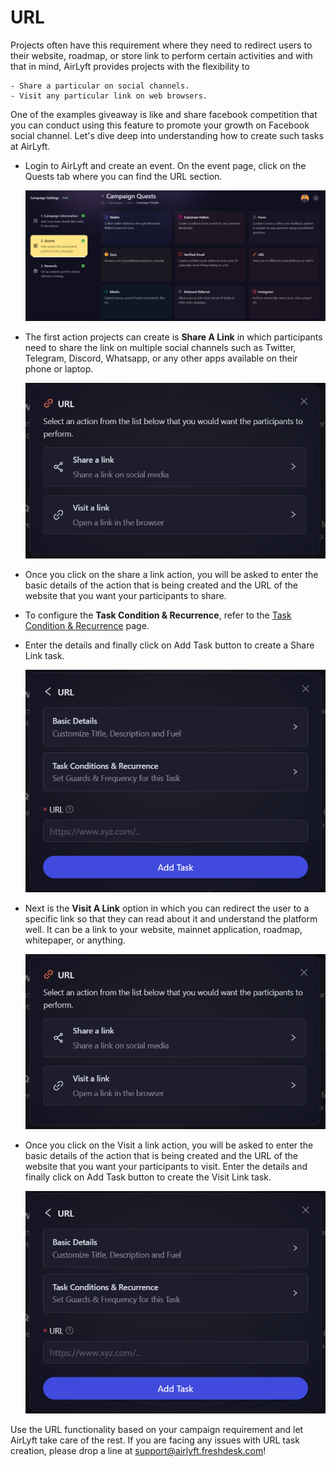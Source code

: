 # URL

Projects often have this requirement where they need to redirect users to their website, roadmap, or store link to perform certain activities and with that in mind, AirLyft provides projects with the flexibility to

    - Share a particular on social channels.
    - Visit any particular link on web browsers.

One of the examples giveaway is like and share facebook competition that you can conduct using this feature to promote your growth on Facebook social channel. Let's dive deep into understanding how to create such tasks at AirLyft.

- Login to AirLyft and create an event. On the event page, click on the Quests tab where you can find the URL section.

  ![](../../images/URLMain.png)

- The first action projects can create is **Share A Link** in which participants need to share the link on multiple social channels such as Twitter, Telegram, Discord, Whatsapp, or any other apps available on their phone or laptop.

  ![](../../images/URLOptions.png)

- Once you click on the share a link action, you will be asked to enter the basic details of the action that is being created and the URL of the website that you want your participants to share.

- To configure the **Task Condition & Recurrence**, refer to the [Task Condition & Recurrence](../task-condition-and-recurrence.md) page.

- Enter the details and finally click on Add Task button to create a Share Link task.

  ![](../../images/URLBasics.png)

- Next is the **Visit A Link** option in which you can redirect the user to a specific link so that they can read about it and understand the platform well. It can be a link to your website, mainnet application, roadmap, whitepaper, or anything.

  ![](../../images/URLOptions.png)

- Once you click on the Visit a link action, you will be asked to enter the basic details of the action that is being created and the URL of the website that you want your participants to visit. Enter the details and finally click on Add Task button to create the Visit Link task.

  ![](../../images/URLBasics.png)

Use the URL functionality based on your campaign requirement and let AirLyft take care of the rest. If you are facing any issues with URL task creation, please drop a line at [support@airlyft.freshdesk.com](mailto:support@airlyft.freshdesk.com)!
